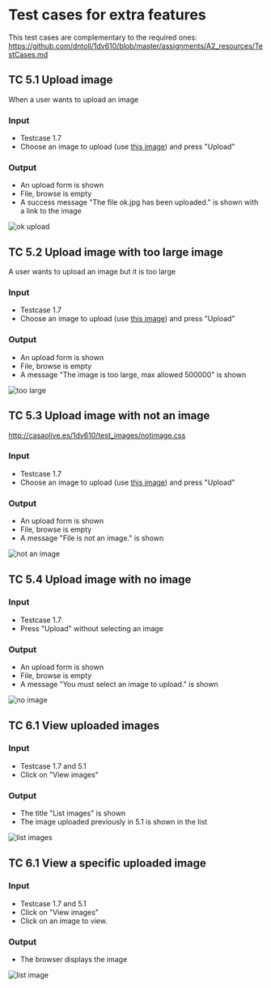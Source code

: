 # Test cases for extra features

This test cases are complementary to the required ones:
https://github.com/dntoll/1dv610/blob/master/assignments/A2_resources/TestCases.md


## TC 5.1 Upload image

When a user wants to upload an image

### Input

- Testcase 1.7
- Choose an image to upload (use [this image](http://casaolive.es/1dv610/test_images/ok.jpg)) and press "Upload"

### Output

- An upload form is shown
- File, browse is empty
- A success message "The file ok.jpg has been uploaded." is shown with a link to the image

![ok upload](http://casaolive.es/1dv610/test_images/okupload.png)


## TC 5.2 Upload image with too large image

A user wants to upload an image but it is too large

### Input

- Testcase 1.7
- Choose an image to upload (use [this image](http://casaolive.es/1dv610/test_images/large.jpg)) and press "Upload"

### Output

- An upload form is shown
- File, browse is empty
- A message "The image is too large, max allowed 500000" is shown

![too large](http://casaolive.es/1dv610/test_images/large.png)

## TC 5.3 Upload image with not an image

http://casaolive.es/1dv610/test_images/notimage.css

### Input

- Testcase 1.7
- Choose an image to upload (use [this image](http://casaolive.es/1dv610/test_images/notimage.css)) and press "Upload"

### Output

- An upload form is shown
- File, browse is empty
- A message "File is not an image." is shown

![not an image](http://casaolive.es/1dv610/test_images/notimage.png)


## TC 5.4 Upload image with no image

### Input

- Testcase 1.7
- Press "Upload" without selecting an image

### Output

- An upload form is shown
- File, browse is empty
- A message "You must select an image to upload." is shown

![no image](http://casaolive.es/1dv610/test_images/noimage.png)

## TC 6.1 View uploaded images

### Input

- Testcase 1.7 and 5.1
- Click on "View images"

### Output

- The title "List images" is shown
- The image uploaded previously in 5.1 is shown in the list

![list images](http://casaolive.es/1dv610/test_images/listimages.png)

## TC 6.1 View a specific uploaded image

### Input

- Testcase 1.7 and 5.1
- Click on "View images"
- Click on an image to view.

### Output

- The browser displays the image 

![list image](http://casaolive.es/1dv610/test_images/ok.jpg)
